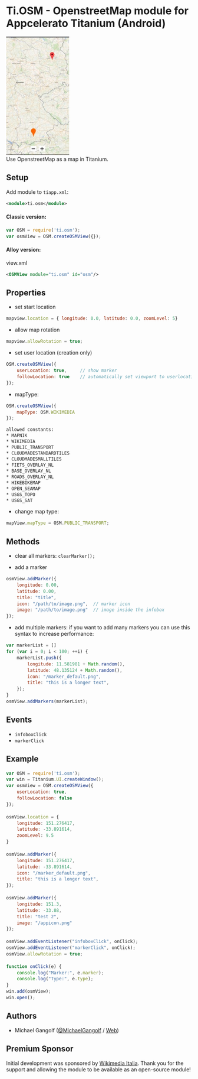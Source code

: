 # Ti.OSM - OpenstreetMap module for Appcelerato Titanium (Android)

<img src="screenshot.jpg"/><br/>
Use OpenstreetMap as a map in Titanium.

## Setup

Add module to `tiapp.xml`:

```xml
<module>ti.osm</module>
```

#### Classic version:
```javascript
var OSM = require('ti.osm');
var osmView = OSM.createOSMView({});
```

#### Alloy version:

view.xml
```xml
<OSMView module="ti.osm" id="osm"/>
```

## Properties

* set start location
```javascript
mapview.location = { longitude: 0.0, latitude: 0.0, zoomLevel: 5}
```

* allow map rotation
```javascript
mapview.allowRotation = true;
```

* set user location (creation only)
```javascript
OSM.createOSMView({
    userLocation: true,     // show marker
    followLocation: true    // automatically set viewport to userlocation
});
```

* mapType:
```javascript
OSM.createOSMView({
    mapType: OSM.WIKIMEDIA
});
```
    allowed constants:
    * MAPNIK
    * WIKIMEDIA
    * PUBLIC_TRANSPORT
    * CLOUDMADESTANDARDTILES
    * CLOUDMADESMALLTILES
    * FIETS_OVERLAY_NL
    * BASE_OVERLAY_NL
    * ROADS_OVERLAY_NL
    * HIKEBIKEMAP
    * OPEN_SEAMAP
    * USGS_TOPO
    * USGS_SAT


* change map type:
```javascript
mapView.mapType = OSM.PUBLIC_TRANSPORT;
```

## Methods

* clear all markers:
`clearMarker();`

* add a marker
```javascript
osmView.addMarker({
    longitude: 0.00,
    latitude: 0.00,
    title: "title",
    icon: "/path/to/image.png",  // marker icon
    image: "/path/to/image.png"  // image inside the infobox
});
```

* add multiple markers: if you want to add many markers you can use this syntax to increase performance:
```javascript
var markerList = []
for (var i = 0; i < 100; ++i) {
	markerList.push({
		longitude: 11.581981 + Math.random(),
		latitude: 48.135124 + Math.random(),
		icon: "/marker_default.png",
		title: "this is a longer text",
	});
}
osmView.addMarkers(markerList);
```

## Events

* `infoboxClick`
* `markerClick`

## Example
```javascript
var OSM = require('ti.osm');
var win = Titanium.UI.createWindow();
var osmView = OSM.createOSMView({
    userLocation: true,
	followLocation: false
});

osmView.location = {
	longitude: 151.276417,
	latitude: -33.891614,
	zoomLevel: 9.5
}

osmView.addMarker({
	longitude: 151.276417,
	latitude: -33.891614,
	icon: "/marker_default.png",
	title: "this is a longer text",
});

osmView.addMarker({
	longitude: 151.3,
	latitude: -33.88,
	title: "test 2",
	image: "/appicon.png"
});

osmView.addEventListener("infoboxClick", onClick);
osmView.addEventListener("markerClick", onClick);
osmView.allowRotation = true;

function onClick(e) {
	console.log("Marker:", e.marker);
	console.log("Type:", e.type);
}
win.add(osmView);
win.open();
```


## Authors

* Michael Gangolf (<a href="https://github.com/m1ga">@MichaelGangolf</a> / <a href="https://www.migaweb.de">Web</a>)

## Premium Sponsor
Initial development was sponsored by <a href="https://www.wikimedia.it/">Wikimedia Italia</a>. Thank you for the support and allowing the module to be available as an open-source module!
